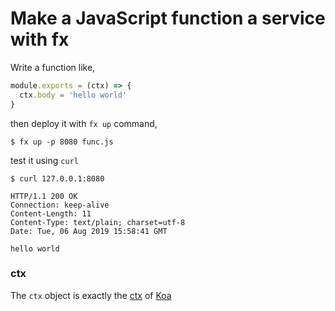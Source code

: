 # Make a JavaScript function a service with fx

Write a function like,

```JavaScript
module.exports = (ctx) => {
  ctx.body = 'hello world'
}
```

then deploy it with `fx up` command,

```shell
$ fx up -p 8080 func.js
```

test it using `curl`

```shell
$ curl 127.0.0.1:8080

HTTP/1.1 200 OK
Connection: keep-alive
Content-Length: 11
Content-Type: text/plain; charset=utf-8
Date: Tue, 06 Aug 2019 15:58:41 GMT

hello world
```

### ctx

The `ctx` object is exactly the [ctx](https://github.com/koajs/koa/blob/master/docs/api/context.md) of [Koa](https://github.com/koajs/koa)
